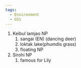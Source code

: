 ```yaml
---
tags:
  - Environment
  - GS1
---
```

1. Keibul lamjao NP
	1. sangai (EN) (dancing deer)
	2. loktak lake(phumdis grass)
	3. floating NP
2. Sirohi NP
	1. famous for Lily